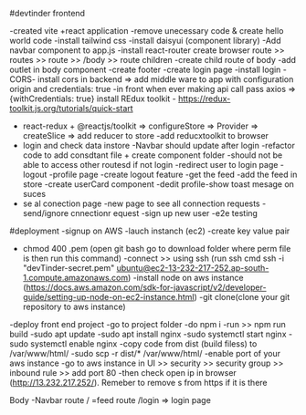 #devtinder frontend


-created vite +react application
-remove unecessary code & create hello world code 
-install tailwind css
-install daisyui (component library)
-Add navbar component to app.js
-install react-router
create browser route >> routes >> route >> /body >> route children
-create child route of body
-add outlet in body component
-create footer
-create login page
-install login
-CORS- install cors in backend => add middle ware to app with configuration origin and credentials: true
-in front when ever making api call pass axios => {withCredentials: true}
install REdux toolkit - https://redux-toolkit.js.org/tutorials/quick-start   
- react-redux + @reactjs/toolkit => configureStore => Provider => createSlice => add reducer to store
-add reducxtoolkit to browser
- login and check data instore
-Navbar should update after login
-refactor code to add consdtant file + create component folder
-should not be able to access other routesd if not login
-redirect user to login page
-logout
-profile page
-create logout feature
-get the feed
-add the feed in store
-create userCard component
-dedit profile\-show toast mesage on suces
- se al conection page
-new page to see all connection requests
-send/ignore cnnectionr equest
-sign up new user
-e2e testing



#deployment
-signup on AWS
-lauch instanch (ec2)
-create key value pair
- chmod 400 <secret>.pem (open git bash go to download folder where perm file is then run this command)
-connect >> using ssh (run ssh cmd  ssh -i "devTinder-secret.pem" ubuntu@ec2-13-232-217-252.ap-south-1.compute.amazonaws.com)
-install node on aws instance (https://docs.aws.amazon.com/sdk-for-javascript/v2/developer-guide/setting-up-node-on-ec2-instance.html)
-git clone(clone your git repository to aws instance)


-deploy front end project 
-go to project folder
-do npm i
-run >> npm run build
-sudo apt update
-sudo apt install nginx
-sudo systemctl start nginx
-sudo systemctl enable nginx
-copy code from dist (build filess) to /var/www/html/
-sudo scp -r dist/* /var/www/html/
-enable port of your aws instance
-go to aws instance in UI >>  security >> security group >> inbound rule >> add port 80
-then check open ip in browser (http://13.232.217.252/). Remeber to remove s from https if it is there

Body
-Navbar
route / =feed
route /login => login page




